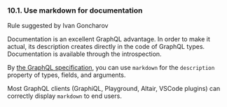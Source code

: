 ### 10.1. Use markdown for documentation

Rule suggested by Ivan Goncharov

Documentation is an excellent GraphQL advantage. In order to make it actual, its description creates directly in the code of GraphQL types. Documentation is available through the introspection.

By [the GraphQL specification](https://graphql.github.io/graphql-spec/draft/#sec-Descriptions), you can use `markdown` for the `description` property of types, fields, and arguments.

Most GraphQL clients (GraphiQL, Playground, Altair, VSCode plugins) can correctly display `markdown` to end users.
